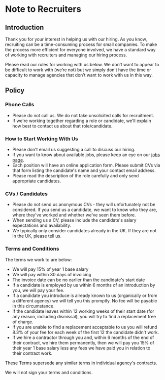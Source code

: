 # Note to Recruiters

## Introduction

Thank you for your interest in helping us with our hiring.  As you know, recruiting can be a time-consuming process for small companies. To make the process more efficient for everyone involved, we have a standard way of working with recruiters and managing our hiring process.

Please read our rules for working with us below. We don’t want to appear to be difficult to work with (we’re not) but we simply don’t have the time or capacity to manage agencies that don’t want to work with us in this way.

## Policy

### Phone Calls

* Please do not call us. We do not take unsolicited calls for recruitment.
* If we're working together regarding a role or candidate, we'll explain how best to contact us about that role/candidate.

### How to Start Working With Us

* Please don't email us suggesting a call to discuss our hiring.
* If you want to know about available jobs, please keep an eye on our [jobs page](https://broadmargins.recruiterbox.com/ "Jobs at Broadmargins").
* Each position will have an online application form. Please submit CVs via that form listing the candidate's name and your contact email address.
* Please read the description of the role carefully and only send appropriate candidates.

### CVs / Candidates

* Please do not send us anonymous CVs - they will unfortunately not be considered. If you send us a candidate, we want to know who they are, where they've worked and whether we've seen them before.
* When sending us a CV, please include the candidate's salary expectations and availability.
* We typically only consider candidates already in the UK. If they are not in the UK, please tell us.

### Terms and Conditions

The terms we work to are below:

* We will pay 15% of year 1 base salary
* We will pay within 30 days of invoicing
* The invoice date can be no earlier than the candidate's start date
* If a candidate is employed by us within 6 months of an introduction by you, we will pay your fee.
* If a candidate you introduce is already known to us (organically or from a different agency) we will tell you this promptly. No fee will be payable in this circumstance.
* If the candidate leaves within 12 working weeks of their start date (for any reason, including dismissal), you will try to find a replacement free of charge.
* If you are unable to find a replacement acceptable to us you will refund 8.3% of your fee for each week of the first 12 the candidate didn't work.
* If we hire a contractor through you and, within 6 months of the end of their contract, we hire them permanently, then we will pay you 15% of their year 1 base salary less any fees we have paid you in relation to their contract work.

These Terms supersede any similar terms in individual agency's contracts.

We will not sign your terms and conditions.
